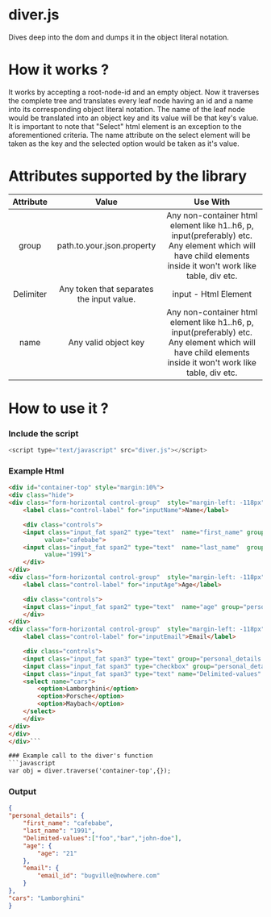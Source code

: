 # diver.js
Dives deep into the dom and dumps it in the object literal notation.

# How it works ?
It works by accepting a root-node-id and an empty object. Now it traverses the complete tree and translates every leaf node having an id and a name into its corresponding object literal notation. The name of the leaf node would be translated into an object key and its value will be that key's value.
It is important to note that "Select" html element is an exception to the aforementioned criteria. The name attribute on the select element will be taken as the key and the selected option would be taken as it's value.

# Attributes supported by the library

| Attribute |                   Value                   |                                                                          Use With                                                                          |
|:---------:|:-----------------------------------------:|:----------------------------------------------------------------------------------------------------------------------------------------------------------:|
|   group   |         path.to.your.json.property        | Any non-container html element like h1..h6, p, input(preferably) etc. Any element which will have child elements inside it won't work like table, div etc. |
| Delimiter | Any token that separates the input value. |                                                                    input - Html Element                                                                    |
|    name   |            Any valid object key           | Any non-container html element like h1..h6, p, input(preferably) etc. Any element which will have child elements inside it won't work like table, div etc. |

# How to use it ?

### Include the script
```javascript
<script type="text/javascript" src="diver.js"></script>
```

### Example Html
```html
<div id="container-top" style="margin:10%">
<div class="hide">
<div class="form-horizontal control-group"  style="margin-left: -118px">
    <label class="control-label" for="inputName">Name</label>

    <div class="controls">
	<input class="input_fat span2" type="text"  name="first_name" group="personal_details" placeholder="First"
	      value="cafebabe">
	<input class="input_fat span2" type="text"  name="last_name"  group="personal_details" placeholder="Last"
	      value="1991">
    </div>
</div>
<div class="form-horizontal control-group"  style="margin-left: -118px">
    <label class="control-label" for="inputAge">Age</label>

    <div class="controls">
	<input class="input_fat span2" type="text"  name="age" group="personal_details.age" placeholder="Age" value="21">
    </div>
</div>
<div class="form-horizontal control-group"  style="margin-left: -118px">
    <label class="control-label" for="inputEmail">Email</label>

    <div class="controls">
	<input class="input_fat span3" type="text" group="personal_details.email" name="email_id"  placeholder="Email" value="bugville@nowhere.com">
	<input class="input_fat span3" type="checkbox" group="personal_details" name="isChecked">
	<input class="input_fat span3" type="text" name="Delimited-values" delimiter="," placeholder="delimited values" value="foo,bar,john-doe">
	<select name="cars">
	    <option>Lamborghini</option>
	    <option>Porsche</option>
	    <option>Maybach</option>
	</select>
    </div>
</div>
</div>
</div>```

### Example call to the diver's function
```javascript
var obj = diver.traverse('container-top',{});
```

### Output
```json
{
"personal_details": {
	"first_name": "cafebabe",
	"last_name": "1991",
	"Delimited-values":["foo","bar","john-doe"],
	"age": {
		"age": "21"
	},
	"email": {
		"email_id": "bugville@nowhere.com"
	}
},
"cars": "Lamborghini"
}
```
